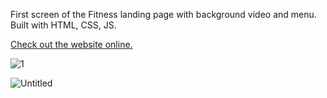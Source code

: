 First screen of the Fitness landing page with background video and menu. Built with HTML, CSS, JS.

[Check out the website online.](https://dmitryvelichko.github.io/fitness-lp-frontpage-js/)

![1](https://user-images.githubusercontent.com/42185328/119706650-ed2aa700-be62-11eb-9531-1abca32dbab1.png)

![Untitled](https://user-images.githubusercontent.com/42185328/119706804-19462800-be63-11eb-9bdb-3788bcd89bd3.png)




